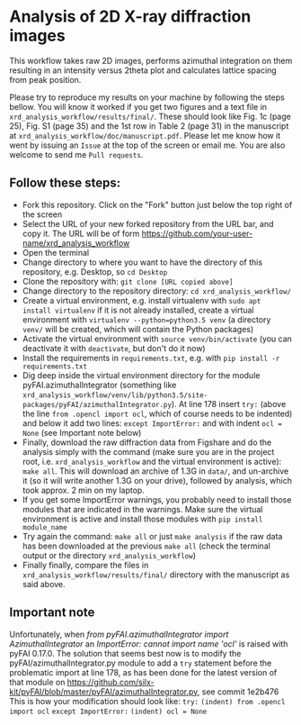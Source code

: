# Analysis of 2D X-ray diffraction images

This workflow takes raw 2D images, performs azimuthal integration on them resulting in an intensity versus 2theta plot and calculates lattice spacing from peak position.

Please try to reproduce my results on your machine by following the steps bellow.  You will know it worked if you get two figures and a text file in `xrd_analysis_workflow/results/final/`.  These should look like Fig. 1c (page 25), Fig. S1 (page 35) and the 1st row in Table 2 (page 31) in the manuscript at `xrd_analysis_workflow/doc/manuscript.pdf`.  Please let me know how it went by issuing an `Issue` at the top of the screen or email me.  You are also welcome to send me `Pull requests`. 

## Follow these steps:

- Fork this repository. Click on the "Fork" button just below the top right of the screen
- Select the URL of your new forked repository from the URL bar, and copy it. The URL will be of form https://github.com/your-user-name/xrd_analysis_workflow
- Open the terminal
- Change directory to where you want to have the directory of this repository, e.g. Desktop, so `cd Desktop`
- Clone the repository with: `git clone [URL copied above]`
- Change directory to the repository directory: `cd xrd_analysis_workflow/`
- Create a virtual environment, e.g. install virtualenv with `sudo apt install virtualenv` if it is not already installed, create a virtual environment with `virtualenv --python=python3.5 venv` (a directory `venv/` will be created, which will contain the Python packages)
- Activate the virtual environment with `source venv/bin/activate` (you can deactivate it with `deactivate`, but don't do it now) 
- Install the requirements in `requirements.txt`, e.g. with `pip install -r requirements.txt`
- Dig deep inside the virtual environment directory for the module pyFAI.azimuthalIntegrator (something like `xrd_analysis_workflow/venv/lib/python3.5/site-packages/pyFAI/azimuthalIntegrator.py`). At line 178 insert `try:` (above the line `from .opencl import ocl`, which of course needs to be indented) and below it add two lines: `except ImportError:` and with indent `ocl = None` (see Important note below)
- Finally, download the raw diffraction data from Figshare and do the analysis simply with the command (make sure you are in the project root, i.e. `xrd_analysis_workflow` and the virtual environment is active): `make all`. This will download an archive of 1.3G in `data/`, and un-archive it (so it will write another 1.3G on your drive), followed by analysis, which took approx. 2 min on my laptop.
- If you get some ImportError warnings, you probably need to install those modules that are indicated in the warnings. Make sure the virtual environment is active and install those modules with `pip install module_name`
- Try again the command: `make all` or just `make analysis` if the raw data has been downloaded at the previous `make all` (check the terminal output or the directory `xrd_analysis_workflow`)
- Finally finally, compare the files in `xrd_analysis_workflow/results/final/` directory with the manuscript as said above.


## Important note

Unfortunately, when _from pyFAI.azimuthalIntegrator import AzimuthalIntegrator_ an _ImportError: cannot import name 'ocl'_ is raised with pyFAI 0.17.0. The solution that seems best now is to modify the pyFAI/azimuthalIntegrator.py module to add a `try` statement before the problematic import at line 178, as has been done for the latest version of that module on https://github.com/silx-kit/pyFAI/blob/master/pyFAI/azimuthalIntegrator.py, see commit 1e2b476
This is how your modification should look like:
`try:`
`(indent) from .opencl import ocl`
`except ImportError:`
`(indent) ocl = None`